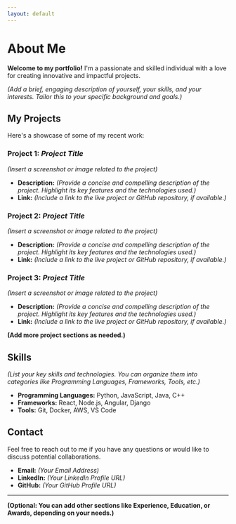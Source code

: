 ```yaml
---
layout: default
---
```


# About Me

**Welcome to my portfolio!** I'm a passionate and skilled individual with a love for creating innovative and impactful projects. 

*(Add a brief, engaging description of yourself, your skills, and your interests. Tailor this to your specific background and goals.)*

## My Projects

Here's a showcase of some of my recent work:

### Project 1: *Project Title*

*(Insert a screenshot or image related to the project)*

* **Description:** *(Provide a concise and compelling description of the project. Highlight its key features and the technologies used.)*
* **Link:** *(Include a link to the live project or GitHub repository, if available.)*

### Project 2: *Project Title*

*(Insert a screenshot or image related to the project)*

* **Description:** *(Provide a concise and compelling description of the project. Highlight its key features and the technologies used.)*
* **Link:** *(Include a link to the live project or GitHub repository, if available.)*

### Project 3: *Project Title*

*(Insert a screenshot or image related to the project)*

* **Description:** *(Provide a concise and compelling description of the project. Highlight its key features and the technologies used.)*
* **Link:** *(Include a link to the live project or GitHub repository, if available.)*

**(Add more project sections as needed.)**

## Skills

*(List your key skills and technologies. You can organize them into categories like Programming Languages, Frameworks, Tools, etc.)*

* **Programming Languages:** Python, JavaScript, Java, C++
* **Frameworks:** React, Node.js, Angular, Django
* **Tools:** Git, Docker, AWS, VS Code

## Contact

Feel free to reach out to me if you have any questions or would like to discuss potential collaborations.

* **Email:** *(Your Email Address)*
* **LinkedIn:** *(Your LinkedIn Profile URL)*
* **GitHub:** *(Your GitHub Profile URL)*

---

**(Optional: You can add other sections like Experience, Education, or Awards, depending on your needs.)** 
